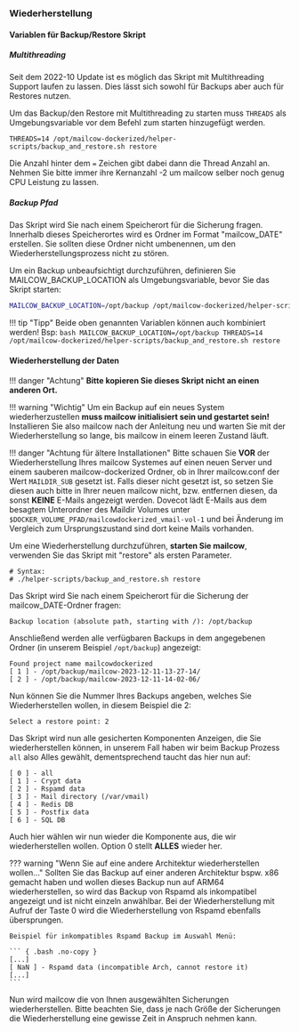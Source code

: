 ### Wiederherstellung
#### Variablen für Backup/Restore Skript
##### Multithreading
Seit dem 2022-10 Update ist es möglich das Skript mit Multithreading Support laufen zu lassen. Dies lässt sich sowohl für Backups aber auch für Restores nutzen.

Um das Backup/den Restore mit Multithreading zu starten muss `THREADS` als Umgebungsvariable vor dem Befehl zum starten hinzugefügt werden.

```
THREADS=14 /opt/mailcow-dockerized/helper-scripts/backup_and_restore.sh restore
```
Die Anzahl hinter dem `=` Zeichen gibt dabei dann die Thread Anzahl an. Nehmen Sie bitte immer ihre Kernanzahl -2 um mailcow selber noch genug CPU Leistung zu lassen.

##### Backup Pfad
Das Skript wird Sie nach einem Speicherort für die Sicherung fragen. Innerhalb dieses Speicherortes wird es Ordner im Format "mailcow_DATE" erstellen.
Sie sollten diese Ordner nicht umbenennen, um den Wiederherstellungsprozess nicht zu stören.

Um ein Backup unbeaufsichtigt durchzuführen, definieren Sie MAILCOW_BACKUP_LOCATION als Umgebungsvariable, bevor Sie das Skript starten:

```bash
MAILCOW_BACKUP_LOCATION=/opt/backup /opt/mailcow-dockerized/helper-scripts/backup_and_restore.sh backup all
```

!!! tip "Tipp"
    Beide oben genannten Variablen können auch kombiniert werden! Bsp:
    ```bash
    MAILCOW_BACKUP_LOCATION=/opt/backup THREADS=14 /opt/mailcow-dockerized/helper-scripts/backup_and_restore.sh restore
    ```

#### Wiederherstellung der Daten

!!! danger "Achtung"
    **Bitte kopieren Sie dieses Skript nicht an einen anderen Ort.**

!!! warning "Wichtig"
    Um ein Backup auf ein neues System wiederherzustellen **muss mailcow initialisiert sein und gestartet sein!** Installieren Sie also mailcow nach der Anleitung neu und warten Sie mit der Wiederherstellung so lange, bis mailcow in einem leeren Zustand läuft.

!!! danger "Achtung für ältere Installationen"
    Bitte schauen Sie **VOR** der Wiederherstellung Ihres mailcow Systemes auf einen neuen Server und einem sauberen mailcow-dockerized Ordner, ob in Ihrer mailcow.conf der Wert `MAILDIR_SUB` gesetzt ist. Falls dieser nicht gesetzt ist, so setzen Sie diesen auch bitte in Ihrer neuen mailcow nicht, bzw. entfernen diesen, da sonst **KEINE** E-Mails angezeigt werden. Dovecot lädt E-Mails aus dem besagtem Unterordner des Maildir Volumes unter `$DOCKER_VOLUME_PFAD/mailcowdockerized_vmail-vol-1` und bei Änderung im Vergleich zum Ursprungszustand sind dort keine Mails vorhanden.

Um eine Wiederherstellung durchzuführen, **starten Sie mailcow**, verwenden Sie das Skript mit "restore" als ersten Parameter.

``` { .yaml .no-copy }
# Syntax:
# ./helper-scripts/backup_and_restore.sh restore

```

Das Skript wird Sie nach einem Speicherort für die Sicherung der mailcow_DATE-Ordner fragen:

``` { .bash .no-copy }
Backup location (absolute path, starting with /): /opt/backup
```

Anschließend werden alle verfügbaren Backups in dem angegebenen Ordner (in unserem Beispiel `/opt/backup`) angezeigt:

``` { .bash .no-copy }
Found project name mailcowdockerized
[ 1 ] - /opt/backup/mailcow-2023-12-11-13-27-14/
[ 2 ] - /opt/backup/mailcow-2023-12-11-14-02-06/
```

Nun können Sie die Nummer Ihres Backups angeben, welches Sie Wiederherstellen wollen, in diesem Beispiel die 2:

``` { .bash .no-copy }
Select a restore point: 2
```

Das Skript wird nun alle gesicherten Komponenten Anzeigen, die Sie wiederherstellen können, in unserem Fall haben wir beim Backup Prozess `all` also Alles gewählt, dementsprechend taucht das hier nun auf:

``` { .bash .no-copy }
[ 0 ] - all
[ 1 ] - Crypt data
[ 2 ] - Rspamd data
[ 3 ] - Mail directory (/var/vmail)
[ 4 ] - Redis DB
[ 5 ] - Postfix data
[ 6 ] - SQL DB
```

Auch hier wählen wir nun wieder die Komponente aus, die wir wiederherstellen wollen. Option 0 stellt **ALLES** wieder her.

??? warning "Wenn Sie auf eine andere Architektur wiederherstellen wollen..."
    Sollten Sie das Backup auf einer anderen Architektur bspw. x86 gemacht haben und wollen dieses Backup nun auf ARM64 wiederherstellen, so wird das Backup von Rspamd als inkompatibel angezeigt und ist nicht einzeln anwählbar. Bei der Wiederherstellung mit Aufruf der Taste 0 wird die Wiederherstellung von Rspamd ebenfalls übersprungen.

    Beispiel für inkompatibles Rspamd Backup im Auswahl Menü:

    ``` { .bash .no-copy } 
    [...]
    [ NaN ] - Rspamd data (incompatible Arch, cannot restore it)
    [...]
    ```

Nun wird mailcow die von Ihnen ausgewählten Sicherungen wiederherstellen. Bitte beachten Sie, dass je nach Größe der Sicherungen die Wiederherstellung eine gewisse Zeit in Anspruch nehmen kann.
